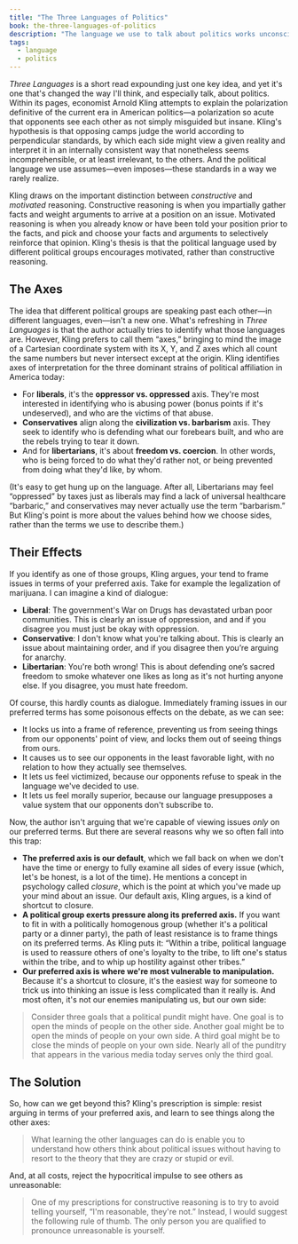 ```yaml
---
title: "The Three Languages of Politics"
book: the-three-languages-of-politics
description: "The language we use to talk about politics works unconsciously to make up our minds for us."
tags:
  - language
  - politics
---
```


*Three Languages* is a short read expounding just one key idea, and yet it's one that's changed the way I'll think, and especially talk, about politics. Within its pages, economist Arnold Kling attempts to explain the polarization definitive of the current era in American politics—a polarization so acute that opponents see each other as not simply misguided but insane. Kling's hypothesis is that opposing camps judge the world according to perpendicular standards, by which each side might view a given reality and interpret it in an internally consistent way that nonetheless seems incomprehensible, or at least irrelevant, to the others. And the political language we use assumes—even imposes—these standards in a way we rarely realize.

Kling draws on the important distinction between *constructive* and *motivated* reasoning. Constructive reasoning is when you impartially gather facts and weight arguments to arrive at a position on an issue. Motivated reasoning is when you already know or have been told your position prior to the facts, and pick and choose your facts and arguments to selectively reinforce that opinion. Kling's thesis is that the political language used by different political groups encourages motivated, rather than constructive reasoning.

## The Axes

The idea that different political groups are speaking past each other—in different languages, even—isn't a new one. What's refreshing in *Three Languages* is that the author actually tries to identify what those languages are. However, Kling prefers to call them “axes,” bringing to mind the image of a Cartesian coordinate system with its X, Y, and Z axes which all count the same numbers but never intersect except at the origin. Kling identifies axes of interpretation for the three dominant strains of political affiliation in America today:

* For **liberals**, it's the **oppressor vs. oppressed** axis. They're most interested in identifying who is abusing power (bonus points if it's undeserved), and who are the victims of that abuse.
* **Conservatives** align along the **civilization vs. barbarism** axis. They seek to identify who is defending what our forebears built, and who are the rebels trying to tear it down.
* And for **libertarians**, it's about **freedom vs. coercion**. In other words, who is being forced to do what they'd rather not, or being prevented from doing what they'd like, by whom.

(It's easy to get hung up on the language. After all, Libertarians may feel “oppressed” by taxes just as liberals may find a lack of universal healthcare “barbaric,” and conservatives may never actually use the term “barbarism.” But Kling's point is more about the values behind how we choose sides, rather than the terms we use to describe them.)

## Their Effects

If you identify as one of those groups, Kling argues, your tend to frame issues in terms of your preferred axis. Take for example the legalization of marijuana. I can imagine a kind of dialogue:

* **Liberal**: The government's War on Drugs has devastated urban poor communities. This is clearly an issue of oppression, and and if you disagree you must just be okay with oppression.
* **Conservative**: I don't know what you're talking about. This is clearly an issue about maintaining order, and if you disagree then you’re arguing for anarchy.
* **Libertarian**: You're both wrong! This is about defending one’s sacred freedom to smoke whatever one likes as long as it's not hurting anyone else. If you disagree, you must hate freedom.

Of course, this hardly counts as dialogue. Immediately framing issues in our preferred terms has some poisonous effects on the debate, as we can see:

* It locks us into a frame of reference, preventing us from seeing things from our opponents' point of view, and locks them out of seeing things from ours.
* It causes us to see our opponents in the least favorable light, with no relation to how they actually see themselves.
* It lets us feel victimized, because our opponents refuse to speak in the language we've decided to use.
* It lets us feel morally superior, because our language presupposes a value system that our opponents don't subscribe to.

Now, the author isn't arguing that we're capable of viewing issues *only* on our preferred terms. But there are several reasons why we so often fall into this trap:

* **The preferred axis is our default**, which we fall back on when we don't have the time or energy to fully examine all sides of every issue (which, let's be honest, is a lot of the time). He mentions a concept in psychology called *closure*, which is the point at which you've made up your mind about an issue. Our default axis, Kling argues, is a kind of shortcut to closure.
* **A political group exerts pressure along its preferred axis.** If you want to fit in with a politically homogenous group (whether it's a political party or a dinner party), the path of least resistance is to frame things on its preferred terms. As Kling puts it: “Within a tribe, political language is used to reassure others of one's loyalty to the tribe, to lift one's status within the tribe, and to whip up hostility against other tribes.”
* **Our preferred axis is where we're most vulnerable to manipulation.** Because it's a shortcut to closure, it's the easiest way for someone to trick us into thinking an issue is less complicated than it really is. And most often, it's not our enemies manipulating us, but our own side:

> Consider three goals that a political pundit might have. One goal is to open the minds of people on the other side. Another goal might be to open the minds of people on your own side. A third goal might be to close the minds of people on your own side. Nearly all of the punditry that appears in the various media today serves only the third goal.

## The Solution

So, how can we get beyond this? Kling's prescription is simple: resist arguing in terms of your preferred axis, and learn to see things along the other axes:

> What learning the other languages can do is enable you to understand how others think about political issues without having to resort to the theory that they are crazy or stupid or evil.

And, at all costs, reject the hypocritical impulse to see others as unreasonable:

> One of my prescriptions for constructive reasoning is to try to avoid telling yourself, “I'm reasonable, they're not.” Instead, I would suggest the following rule of thumb. The only person you are qualified to pronounce unreasonable is yourself.